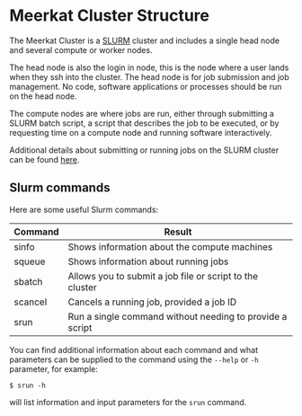# Meerkat Cluster Structure

The Meerkat Cluster is a [SLURM](https://slurm.schedmd.com) cluster and includes a single head node and several compute or worker nodes. 

The head node is also the login in node, this is the node where a user lands when they ssh into the cluster. The head node is for job submission and job management. No code, software applications or processes should be run on the head node.

The compute nodes are where jobs are run, either through submitting a SLURM batch script, a script that describes the job to be executed, or by requesting time on a compute node and running software interactively.

Additional details about submitting or running jobs on the SLURM cluster can be found [here](getting_started/submitting_jobs.md).

## Slurm commands

Here are some useful Slurm commands:

| Command | Result                                                   |
| ------- | -------------------------------------------------------- |
| sinfo   | Shows information about the compute machines             |
| squeue  | Shows information about running jobs                     |
| sbatch  | Allows you to submit a job file or script to the cluster |
| scancel | Cancels a running job, provided a job ID                 |
| srun    | Run a single command without needing to provide a script |

You can find additional information about each command and what parameters can be supplied to the command using the `--help` or `-h` parameter, for example:

```
$ srun -h
```

will list information and input parameters for the `srun` command.